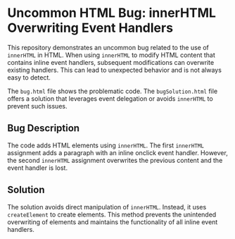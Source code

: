 # Uncommon HTML Bug: innerHTML Overwriting Event Handlers

This repository demonstrates an uncommon bug related to the use of `innerHTML` in HTML.  When using `innerHTML` to modify HTML content that contains inline event handlers, subsequent modifications can overwrite existing handlers. This can lead to unexpected behavior and is not always easy to detect.

The `bug.html` file shows the problematic code. The `bugSolution.html` file offers a solution that leverages event delegation or avoids `innerHTML` to prevent such issues.

## Bug Description
The code adds HTML elements using `innerHTML`.  The first `innerHTML` assignment adds a paragraph with an inline onclick event handler. However, the second `innerHTML` assignment overwrites the previous content and the event handler is lost.

## Solution
The solution avoids direct manipulation of `innerHTML`.  Instead, it uses `createElement` to create elements. This method prevents the unintended overwriting of elements and maintains the functionality of all inline event handlers.
